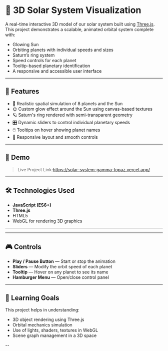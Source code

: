 # 🌌 3D Solar System Visualization

A real-time interactive 3D model of our solar system built using [Three.js](https://threejs.org/). This project demonstrates a scalable, animated orbital system complete with:

- Glowing Sun
- Orbiting planets with individual speeds and sizes
- Saturn’s ring system
- Speed controls for each planet
- Tooltip-based planetary identification
- A responsive and accessible user interface

---

## 🚀 Features

- 🔭 Realistic spatial simulation of 8 planets and the Sun
- 🌞 Custom glow effect around the Sun using canvas-based textures
- 🪐 Saturn's ring rendered with semi-transparent geometry
- 🎛️ Dynamic sliders to control individual planetary speeds
- 🖱️ Tooltips on hover showing planet names
- 📱 Responsive layout and smooth controls

---

## 📸 Demo

> Live Project Link:https://solar-system-gamma-topaz.vercel.app/


---

## 🛠️ Technologies Used

- **JavaScript (ES6+)**
- **Three.js**
- HTML5
-  WebGL for rendering 3D graphics

---


---

## 🎮 Controls

- **Play / Pause Button** — Start or stop the animation
- **Sliders** — Modify the orbit speed of each planet
- **Tooltip** — Hover on any planet to see its name
- **Hamburger Menu** — Open/close control panel

---

## 🧠 Learning Goals

This project helps in understanding:

- 3D object rendering using Three.js
- Orbital mechanics simulation
- Use of lights, shaders, textures in WebGL
- Scene graph management in a 3D space

--

